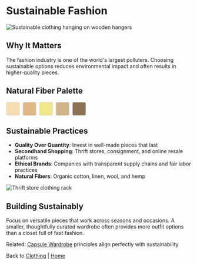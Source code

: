 # Sustainable Fashion

![Sustainable clothing hanging on wooden hangers](https://images.unsplash.com/photo-1441986300917-64674bd600d8?w=800&q=80)

## Why It Matters

The fashion industry is one of the world's largest polluters. Choosing sustainable options reduces environmental impact and often results in higher-quality pieces.

## Natural Fiber Palette
<div style="display: flex; gap: 8px; margin: 15px 0;">
  <div style="width: 35px; height: 35px; background-color: #F5DEB3; border: 1px solid #ddd; border-radius: 4px;" title="Organic Cotton"></div>
  <div style="width: 35px; height: 35px; background-color: #DEB887; border: 1px solid #ddd; border-radius: 4px;" title="Linen"></div>
  <div style="width: 35px; height: 35px; background-color: #F0E68C; border: 1px solid #ddd; border-radius: 4px;" title="Hemp"></div>
  <div style="width: 35px; height: 35px; background-color: #D2B48C; border: 1px solid #ddd; border-radius: 4px;" title="Wool"></div>
  <div style="width: 35px; height: 35px; background-color: #8B7355; border: 1px solid #ddd; border-radius: 4px;" title="Bamboo"></div>
</div>

## Sustainable Practices

- **Quality Over Quantity**: Invest in well-made pieces that last
- **Secondhand Shopping**: Thrift stores, consignment, and online resale platforms
- **Ethical Brands**: Companies with transparent supply chains and fair labor practices
- **Natural Fibers**: Organic cotton, linen, wool, and hemp

![Thrift store clothing rack](https://images.unsplash.com/photo-1567401893414-76b7b1e5a7a5?w=600&q=80)

## Building Sustainably

Focus on versatile pieces that work across seasons and occasions. A smaller, thoughtfully curated wardrobe often provides more outfit options than a closet full of fast fashion.

Related: [Capsule Wardrobe](capsule-wardrobe.md) principles align perfectly with sustainability

Back to [Clothing](../index.md) | [Home](../../../index.md)